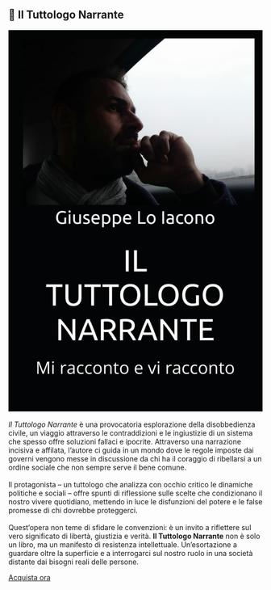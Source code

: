
<section>
  <h2>📘 Il Tuttologo Narrante</h2>
  <img src="copertina-tuttologo.jpg" alt="Copertina Il Tuttologo Narrante" class="book-cover" />
  <p>
    <em>Il Tuttologo Narrante</em> è una provocatoria esplorazione della disobbedienza civile, un viaggio attraverso le contraddizioni
    e le ingiustizie di un sistema che spesso offre soluzioni fallaci e ipocrite.
    Attraverso una narrazione incisiva e affilata, l’autore ci guida in un mondo dove le regole imposte dai governi
    vengono messe in discussione da chi ha il coraggio di ribellarsi a un ordine sociale che non sempre serve il bene comune.
    <br><br>
    Il protagonista – un tuttologo che analizza con occhio critico le dinamiche politiche e sociali – offre spunti di riflessione
    sulle scelte che condizionano il nostro vivere quotidiano, mettendo in luce le disfunzioni del potere
    e le false promesse di chi dovrebbe proteggerci.
    <br><br>
    Quest’opera non teme di sfidare le convenzioni: è un invito a riflettere sul vero significato di libertà, giustizia e verità.
    <strong>Il Tuttologo Narrante</strong> non è solo un libro, ma un manifesto di resistenza intellettuale.
    Un’esortazione a guardare oltre la superficie e a interrogarci sul nostro ruolo in una società distante dai bisogni reali delle persone.
  </p>
  <a href="https://amzn.eu/d/9ujkmAk" class="button" target="_blank" rel="noopener">Acquista ora</a>
</section>
